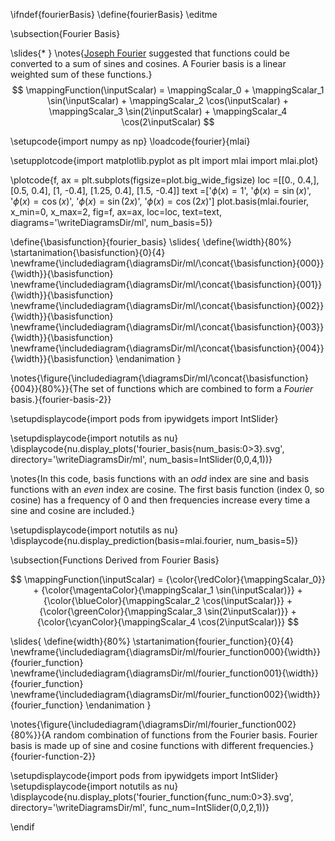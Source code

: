 \ifndef{fourierBasis}
\define{fourierBasis}
\editme

\subsection{Fourier Basis}

\slides{* }
\notes{[Joseph Fourier](https://en.wikipedia.org/wiki/Joseph_Fourier) suggested that functions could be converted to a sum of sines and cosines. A Fourier basis is a linear weighted sum of these functions.}
$$
\mappingFunction(\inputScalar) = \mappingScalar_0  + \mappingScalar_1 \sin(\inputScalar) + \mappingScalar_2 \cos(\inputScalar) + \mappingScalar_3 \sin(2\inputScalar) + \mappingScalar_4 \cos(2\inputScalar)
$$


\setupcode{import numpy as np}
\loadcode{fourier}{mlai}


\setupplotcode{import matplotlib.pyplot as plt
import mlai
import mlai.plot}

\plotcode{f, ax = plt.subplots(figsize=plot.big_wide_figsize)
loc =[[0., 0.4,],
      [0.5, 0.4],
      [1, -0.4],
      [1.25, 0.4],
      [1.5, -0.4]]
text =['$\phi(x) = 1$',
       '$\phi(x) = \sin(x)$',
       '$\phi(x) = \cos(x)$',
       '$\phi(x) = \sin(2x)$',
       '$\phi(x) = \cos(2x)$']
plot.basis(mlai.fourier, x_min=0, x_max=2, 
           fig=f, ax=ax, loc=loc, text=text,
           diagrams='\writeDiagramsDir/ml',
           num_basis=5)}

\define{\basisfunction}{fourier_basis}
\slides{
\define{\width}{80%}
\startanimation{\basisfunction}{0}{4}
\newframe{\includediagram{\diagramsDir/ml/\concat{\basisfunction}{000}}{\width}}{\basisfunction}
\newframe{\includediagram{\diagramsDir/ml/\concat{\basisfunction}{001}}{\width}}{\basisfunction}
\newframe{\includediagram{\diagramsDir/ml/\concat{\basisfunction}{002}}{\width}}{\basisfunction}
\newframe{\includediagram{\diagramsDir/ml/\concat{\basisfunction}{003}}{\width}}{\basisfunction}
\newframe{\includediagram{\diagramsDir/ml/\concat{\basisfunction}{004}}{\width}}{\basisfunction}
\endanimation
}

\notes{\figure{\includediagram{\diagramsDir/ml/\concat{\basisfunction}{004}}{80%}}{The set of functions which are combined to form a *Fourier* basis.}{fourier-basis-2}}

\setupdisplaycode{import pods
from ipywidgets import IntSlider}

\setupdisplaycode{import notutils as nu}
\displaycode{nu.display_plots('fourier_basis{num_basis:0>3}.svg', 
                            directory='\writeDiagramsDir/ml', 
							num_basis=IntSlider(0,0,4,1))}

\notes{In this code, basis functions with an *odd* index are sine and basis functions with an *even* index are cosine. The first basis function (index 0, so cosine) has a frequency of 0 and then frequencies increase every time a sine and cosine are included.}

\setupdisplaycode{import notutils as nu}
\displaycode{nu.display_prediction(basis=mlai.fourier, num_basis=5)}

\subsection{Functions Derived from Fourier Basis}

$$
\mappingFunction(\inputScalar) = {\color{\redColor}{\mappingScalar_0}}  + {\color{\magentaColor}{\mappingScalar_1 \sin(\inputScalar)}} + {\color{\blueColor}{\mappingScalar_2 \cos(\inputScalar)}} + {\color{\greenColor}{\mappingScalar_3 \sin(2\inputScalar)}} + {\color{\cyanColor}{\mappingScalar_4 \cos(2\inputScalar)}}
$$

\slides{
\define{width}{80%}
\startanimation{fourier_function}{0}{4}
\newframe{\includediagram{\diagramsDir/ml/fourier_function000}{\width}}{fourier_function}
\newframe{\includediagram{\diagramsDir/ml/fourier_function001}{\width}}{fourier_function}
\newframe{\includediagram{\diagramsDir/ml/fourier_function002}{\width}}{fourier_function}
\endanimation
}

\notes{\figure{\includediagram{\diagramsDir/ml/fourier_function002}{80%}}{A random combination of functions from the Fourier basis. Fourier basis is made up of sine and cosine functions with different frequencies.}{fourier-function-2}}

\setupdisplaycode{import pods
from ipywidgets import IntSlider}
\setupdisplaycode{import notutils as nu}
\displaycode{nu.display_plots('fourier_function{func_num:0>3}.svg', 
                            directory='\writeDiagramsDir/ml', 
							func_num=IntSlider(0,0,2,1))}


\endif

